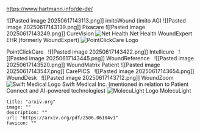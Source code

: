 https://www.hartmann.info/de-de/

![[Pasted image 20250617143113.png]]
imitoWound (imito AG)
![[Pasted image 20250617143139.png]]
Pixacare 
![[Pasted image 20250617143249.png]]
CureVision 
![Net Health](https://v2k8e7u2.delivery.rocketcdn.me/wp-content/uploads/2023/04/NetHealth_Brandmarks_RGB_Horizontal.svg)
Net Health WoundExpert EHR (formerly WoundExpert) 
![PointClickCare Logo](https://pointclickcare.com/wp-content/themes/PointClickCare-theme-1.0.0/assets/images/PointClickCareLogo.svg)

PointClickCare   
![[Pasted image 20250617143422.png]]
Intellicure   
![[Pasted image 20250617143445.png]]
WoundReference   
![[Pasted image 20250617143520.png]]
WoundMatrix Patient 
![[Pasted image 20250617143547.png]]
CarePICS   
![[Pasted image 20250617143654.png]]
WoundDesk   
![[Pasted image 20250617143712.png]]
WoundZoom 
![Swift Medical Logo](https://swiftmedical.com/wp-content/themes/swift-medical/assets/img/logo.svg)
Swift Medical Inc. (mentioned in relation to Patient Connect and AI-powered technologies) ![MolecuLight Logo](https://moleculight.com/wp-content/themes/moleculight/images/ML-logo-NoText.svg)
MolecuLight

```embed
title: "arxiv.org"
image: ""
description: ""
url: "https://arxiv.org/pdf/2506.06104v1"
favicon: ""
```
